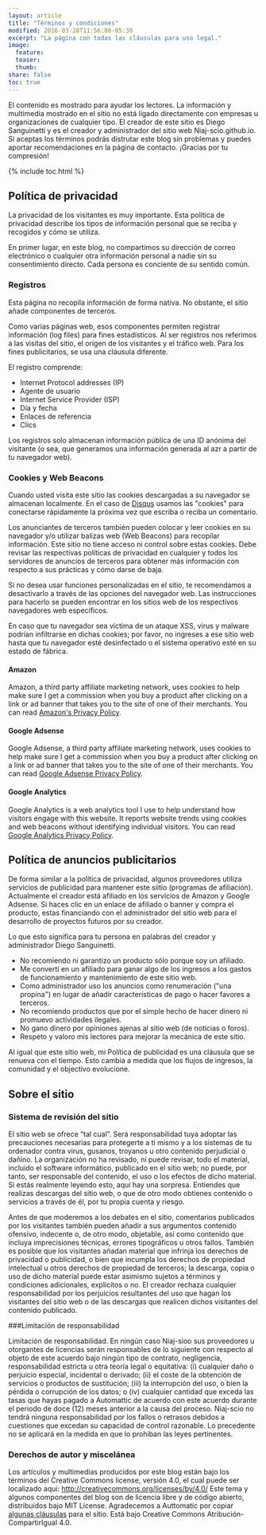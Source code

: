 ```yaml
---
layout: article
title: "Términos y condiciones"
modified: 2016-03-28T11:56:00-05:30
excerpt: "La página con todas las cláusulas para uso legal."
image:
  feature:
  teaser:
  thumb:
share: false
toc: true
---
```


El contenido es mostrado para ayudar los lectores. La información y multimedia mostrado en el sitio no está ligado directamente con empresas u organizaciones de cualquier tipo. El creador de este sitio es Diego Sanguinetti y es el creador y administrador del sitio web Niaj-scio.github.io. Sí aceptas los términos podrás distrutar este blog sin problemas y puedes aportar recomendaciones en la página de contacto. ¡Gracias por tu compresión!

{% include toc.html %}

## Política de privacidad

La privacidad de los visitantes es muy importante. Esta política de privacidad describe los tipos de información personal que se reciba y recogidos y cómo se utiliza.

En primer lugar, en este blog, no compartimos su dirección de correo electrónico o cualquier otra información personal a nadie sin su consentimiento directo. Cada persona es conciente de su sentido común.

### Registros

Esta página no recopila información de forma nativa. No obstante, el sitio añade componentes de terceros.

Como varias páginas web, esos componentes permiten registrar información (log files) para fines estadísticos. Al ser registros nos referimos a las visitas del sitio, el origen de los visitantes y el tráfico web.
Para los fines publicitarios, se usa una cláusula diferente.

El registro comprende:

* Internet Protocol addresses (IP)
* Agente de usuario
* Internet Service Provider (ISP)
* Día y fecha
* Enlaces de referencia
* Clics

Los registros solo almacenan información pública de una ID anónima del visitante (o sea, que generamos una información generada al azr a partir de tu navegador web).

### Cookies y Web Beacons

Cuando usted visita este sitio las cookies descargadas a su navegador se almacenan localmente. En el caso de [Disqus](http://disqus.com) usamos las "cookies" para conectarse rápidamente la próxima vez que escriba o reciba un comentario.

Los anunciantes de terceros también pueden colocar y leer cookies en su navegador y/o utilizar balizas web (Web Beacons) para recopilar información. Este sitio no tiene acceso ni control sobre estas cookies. Debe revisar las respectivas políticas de privacidad en cualquier y todos los servidores de anuncios de terceros para obtener más información con respecto a sus prácticas y cómo darse de baja.

Si no desea usar funciones personalizadas en el sitio, te recomendamos a desactivarlo a través de las opciones del navegador web. Las instrucciones para hacerlo se pueden encontrar en los sitios web de los respectivos navegadores web específicos.

En caso que tu navegador sea víctima de un ataque XSS, virus y malware podrían infiltrarse en dichas cookies; por favor, no ingreses a ese sitio web hasta que tu navegador esté desinfectado o el sistema operativo esté en su estado de fábrica.

#### Amazon

Amazon, a third party affiliate marketing network, uses cookies to help make sure I get a commission when you buy a product after clicking on a link or ad banner that takes you to the site of one of their merchants. You can read [Amazon's Privacy Policy](http://www.amazon.com/gp/help/customer/display.html?nodeId=468496).

#### Google Adsense

Google Adsense, a third party affiliate marketing network, uses cookies to help make sure I get a commission when you buy a product after clicking on a link or ad banner that takes you to the site of one of their merchants. You can read [Google Adsense Privacy Policy](http://support.google.com/adsense/bin/answer.py?hl=en&answer=48182).

#### Google Analytics

Google Analytics is a web analytics tool I use to help understand how visitors engage with this website. It reports website trends using cookies and web beacons without identifying individual visitors. You can read [Google Analytics Privacy Policy](http://www.google.com/analytics/learn/privacy.html).

## Política de anuncios publicitarios

De forma similar a la política de privacidad, algunos proveedores utiliza servicios de publicidad para mantener este siitio (programas de afiliación). Actualmente el creador está afiliado en los servicios de Amazon y Google Adsense.
Si haces clic en un enlace de afiliado o banner y compra el producto, estas financiando con el administrador del sitio web para el desarrollo de proyectos futuros por su creador.

Lo que esto significa para tu persona en palabras del creador y administrador Diego Sanguinetti.

* No recomiendo ni garantizo un producto sólo porque soy un afiliado.
* Me convertí en un afiliado para ganar algo de los ingresos a los gastos de funcionamiento y mantenimiento de este sitio web.
* Como administrador uso los anuncios como renumeración ("una propina") en lugar de añadir características de pago o hacer favores a terceros.
* No recomiendo productos que por el simple hecho de hacer dinero ni promuevo actividades ilegales.
* No gano dinero por opiniones ajenas al sitio web (de noticias o foros).
* Respeto y valoro mis lectores para mejorar la mecánica de este sitio.

Al igual que este sitio web, mi Política de publicidad es una cláusula que se renueva con el tiempo. Esto cambia a medida que los flujos de ingresos, la comunidad y el objectivo evolucione.

## Sobre el sitio

### Sistema de revisión del sitio

El sitio web se ofrece “tal cual”. Será responsabilidad tuya adoptar las precauciones necesarias para protegerte a ti mismo y a los sistemas de tu ordenador contra virus, gusanos, troyanos u otro contenido perjudicial o dañino. La organización no ha revisado, ni puede revisar, todo el material, incluido el software informático, publicado en el sitio web; no puede, por tanto, ser responsable del contenido, el uso o los efectos de dicho material. Si estás realmente leyendo esto, aquí hay una sorpresa. Entiendes que realizas descargas del sitio web, o que de otro modo obtienes contenido o servicios a través de él, por tu propia cuenta y riesgo.

Antes de que moderemos a los debates en el sitio, comentarios publicados por los visitantes también pueden añadir a sus argumentos contenido ofensivo, indecente o, de otro modo, objetable, así como contenido que incluya imprecisiones técnicas, errores tipográficos u otros fallos. También es posible que los visitantes añadan material que infrinja los derechos de privacidad o publicidad, o bien que incumpla los derechos de propiedad intelectual u otros derechos de propiedad de terceros; la descarga, copia o uso de dicho material puede estar asimismo sujetos a términos y condiciones adicionales, explícitos o no. El creador rechaza cualquier responsabilidad por los perjuicios resultantes del uso que hagan los visitantes del sitio web o de las descargas que realicen dichos visitantes del contenido publicado.

###Limitación de responsabilidad

Limitación de responsabilidad. En ningún caso Niaj-sioo sus proveedores u otorgantes de licencias serán responsables de lo siguiente con respecto al objeto de este acuerdo bajo ningún tipo de contrato, negligencia, responsabilidad estricta u otra teoría legal o equitativa: (i) cualquier daño o perjuicio especial, incidental o derivado; (ii) el coste de la obtención de servicios o productos de sustitución; (iii) la interrupción del uso, o bien la pérdida o corrupción de los datos; o (iv) cualquier cantidad que exceda las tasas que hayas pagado a Automattic de acuerdo con este acuerdo durante el periodo de doce (12) meses anterior a la causa del proceso. Niaj-scio no tendrá ninguna responsabilidad por los fallos o retrasos debidos a cuestiones que excedan su capacidad de control razonable. Lo precedente no se aplicará en la medida en que lo prohíban las leyes pertinentes.

### Derechos de autor y miscelánea

Los artículos y multimedias producidos por este blog están bajo los términos del Creative Commons license, versión 4.0, el cual puede ser localizado aqui: http://creativecommons.org/licenses/by/4.0/
Este tema y algunos componentes del blog son de licencia libre y de código abierto, distribuidos bajo MIT License. 
Agradecemos a Auttomatic por copiar [algunas cláusulas](https://es.wordpress.com/tos/) para el sitio. Está bajo Creative Commons Atribución-CompartirIgual 4.0.
